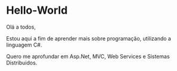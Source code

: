 # Hello-World

Olá a todos,

Estou aqui a fim de aprender mais sobre programação, utilizando a linguagem C#.

Quero me aprofundar em Asp.Net, MVC, Web Services e Sistemas Distribuidos.

